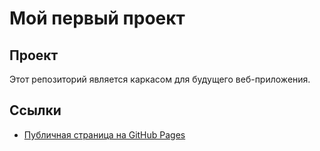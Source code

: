 # Мой первый проект
## Проект
Этот репозиторий является каркасом для будущего веб-приложения.
## Ссылки
- [Публичная страница на GitHub Pages](https://freed0m52.github.io/Serafim_MUKKA/) 